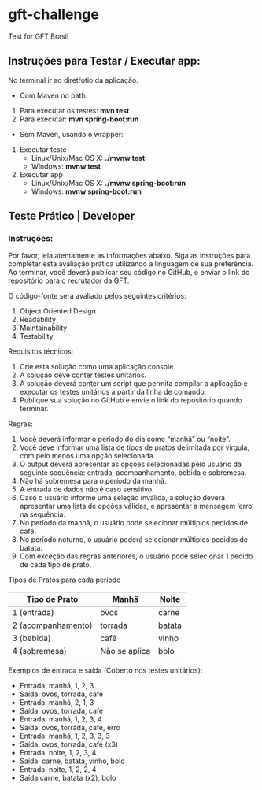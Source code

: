 # gft-challenge
Test for GFT Brasil

## Instruções para Testar / Executar app:

No terminal ir ao diretŕotio da aplicação.

- Com Maven no path:
1. Para executar os testes: **mvn test**
2. Para executar: **mvn spring-boot:run**

- Sem Maven, usando o wrapper:
1. Executar teste
	- Linux/Unix/Mac OS X: **./mvnw test**
	- Windows: **mvnw test**
2. Executar app
	- Linux/Unix/Mac OS X: **./mvnw spring-boot:run**
	- Windows: **mvnw spring-boot:run**

## Teste Prático | Developer

### Instruções:
Por favor, leia atentamente as informações abaixo. Siga as instruções para
completar esta avaliação prática utilizando a linguagem de sua preferência. Ao
terminar, você deverá publicar seu código no GitHub, e enviar o link do repositório
para o recrutador da GFT.

O código-fonte será avaliado pelos seguintes critérios:
1. Object Oriented Design
2. Readability
3. Maintainability
4. Testability

Requisitos técnicos:
1. Crie esta solução como uma aplicação console.
2. A solução deve conter testes unitários.
3. A solução deverá conter um script que permita compilar a aplicação e executar os
testes unitários a partir da linha de comando.
4. Publique sua solução no GitHub e envie o link do repositório quando terminar.

Regras:
1. Você deverá informar o período do dia como “manhã” ou “noite”.
2. Você deve informar uma lista de tipos de pratos delimitada por vírgula, com pelo
menos uma opção selecionada.
3. O output deverá apresentar as opções selecionadas pelo usuário da seguinte
sequência: entrada, acompanhamento, bebida e sobremesa.
4. Não há sobremesa para o período da manhã.
5. A entrada de dados não é caso sensitivo.
6. Caso o usuário informe uma seleção inválida, a solução deverá apresentar uma
lista de opções válidas, e apresentar a mensagem ‘erro’ na sequência.
7. No período da manhã, o usuário pode selecionar múltiplos pedidos de café.
8. No período noturno, o usuário poderá selecionar múltiplos pedidos de batata.
9. Com exceção das regras anteriores, o usuário pode selecionar 1 pedido de cada
tipo de prato.

Tipos de Pratos para cada período

Tipo de Prato | Manhã | Noite
------------- | ----- | -----
1 (entrada) | ovos | carne
2 (acompanhamento) | torrada | batata
3 (bebida) | café | vinho
4 (sobremesa) | Não se aplica | bolo

Exemplos de entrada e saída (Coberto nos testes unitários):
* Entrada: manhã, 1, 2, 3
* Saída: ovos, torrada, café
* Entrada: manhã, 2, 1, 3
* Saída: ovos, torrada, café
* Entrada: manhã, 1, 2, 3, 4
* Saída: ovos, torrada, café, erro
* Entrada: manhã, 1, 2, 3, 3, 3
* Saída: ovos, torrada, café (x3)
* Entrada: noite, 1, 2, 3, 4
* Saída: carne, batata, vinho, bolo
* Entrada: noite, 1, 2, 2, 4
* Saída carne, batata (x2), bolo
